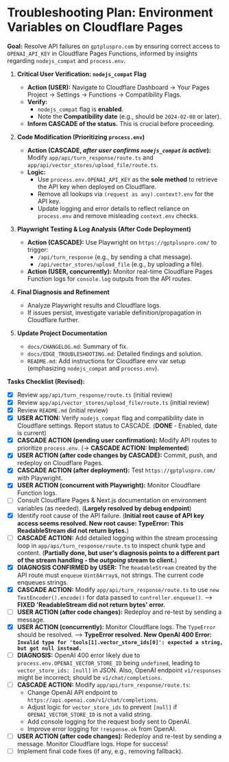 # Troubleshooting Plan: Environment Variables on Cloudflare Pages

**Goal:** Resolve API failures on `gptpluspro.com` by ensuring correct access to `OPENAI_API_KEY` in Cloudflare Pages Functions, informed by insights regarding `nodejs_compat` and `process.env`.

1.  **Critical User Verification: `nodejs_compat` Flag**
    *   **Action (USER):** Navigate to Cloudflare Dashboard -> Your Pages Project -> Settings -> Functions -> Compatibility Flags.
    *   **Verify:** 
        *   `nodejs_compat` flag is **enabled**.
        *   Note the **Compatibility date** (e.g., should be `2024-02-08` or later).
    *   **Inform CASCADE of the status.** This is crucial before proceeding.

2.  **Code Modification (Prioritizing `process.env`)**
    *   **Action (CASCADE, *after user confirms `nodejs_compat` is active*):** Modify `app/api/turn_response/route.ts` and `app/api/vector_stores/upload_file/route.ts`.
    *   **Logic:**
        *   Use `process.env.OPENAI_API_KEY` as the **sole method** to retrieve the API key when deployed on Cloudflare.
        *   Remove all lookups via `(request as any).context?.env` for the API key.
        *   Update logging and error details to reflect reliance on `process.env` and remove misleading `context.env` checks.

3.  **Playwright Testing & Log Analysis (After Code Deployment)**
    *   **Action (CASCADE):** Use Playwright on `https://gptpluspro.com/` to trigger:
        *   `/api/turn_response` (e.g., by sending a chat message).
        *   `/api/vector_stores/upload_file` (e.g., by uploading a file).
    *   **Action (USER, concurrently):** Monitor real-time Cloudflare Pages Function logs for `console.log` outputs from the API routes.

4.  **Final Diagnosis and Refinement**
    *   Analyze Playwright results and Cloudflare logs.
    *   If issues persist, investigate variable definition/propagation in Cloudflare further.

5.  **Update Project Documentation**
    *   `docs/CHANGELOG.md`: Summary of fix.
    *   `docs/EDGE_TROUBLESHOOTING.md`: Detailed findings and solution.
    *   `README.md`: Add instructions for Cloudflare env var setup (emphasizing `nodejs_compat` and `process.env`).

**Tasks Checklist (Revised):**

- [x] Review `app/api/turn_response/route.ts` (initial review)
- [x] Review `app/api/vector_stores/upload_file/route.ts` (initial review)
- [x] Review `README.md` (initial review)
- [x] **USER ACTION:** Verify `nodejs_compat` flag and compatibility date in Cloudflare settings. Report status to CASCADE. (**DONE** - Enabled, date is current)
- [x] **CASCADE ACTION (pending user confirmation):** Modify API routes to prioritize `process.env`. (-> **CASCADE ACTION: Implemented**)
- [x] **USER ACTION (after code changes by CASCADE):** Commit, push, and redeploy on Cloudflare Pages.
- [x] **CASCADE ACTION (after deployment):** Test `https://gptpluspro.com/` with Playwright.
- [x] **USER ACTION (concurrent with Playwright):** Monitor Cloudflare Function logs.
- [ ] Consult Cloudflare Pages & Next.js documentation on environment variables (as needed). (**Largely resolved by debug endpoint**) 
- [x] Identify root cause of the API failure. (**Initial root cause of API key access seems resolved. New root cause: TypeError: This ReadableStream did not return bytes.**)
- [ ] **CASCADE ACTION:** Add detailed logging within the stream processing loop in `app/api/turn_response/route.ts` to inspect chunk type and content. (**Partially done, but user's diagnosis points to a different part of the stream handling - the *outgoing* stream to client.**)
- [x] **DIAGNOSIS CONFIRMED by USER:** The `ReadableStream` created by the API route must `enqueue` `Uint8Array`s, not strings. The current code enqueues strings.
- [x] **CASCADE ACTION:** Modify `app/api/turn_response/route.ts` to use `new TextEncoder().encode()` for data passed to `controller.enqueue()`. --> **FIXED 'ReadableStream did not return bytes' error.**
- [ ] **USER ACTION (after code changes):** Redeploy and re-test by sending a message.
- [x] **USER ACTION (concurrently):** Monitor Cloudflare logs. The `TypeError` should be resolved. --> **TypeError resolved. New OpenAI 400 Error: `Invalid type for 'tools[1].vector_store_ids[0]': expected a string, but got null instead.`**
- [ ] **DIAGNOSIS:** OpenAI 400 error likely due to `process.env.OPENAI_VECTOR_STORE_ID` being `undefined`, leading to `vector_store_ids: [null]` in JSON. Also, OpenAI endpoint `v1/responses` might be incorrect; should be `v1/chat/completions`.
- [ ] **CASCADE ACTION:** Modify `app/api/turn_response/route.ts`:
    - Change OpenAI API endpoint to `https://api.openai.com/v1/chat/completions`.
    - Adjust logic for `vector_store_ids` to prevent `[null]` if `OPENAI_VECTOR_STORE_ID` is not a valid string.
    - Add console logging for the request body sent to OpenAI.
    - Improve error logging for `!response.ok` from OpenAI.
- [ ] **USER ACTION (after code changes):** Redeploy and re-test by sending a message. Monitor Cloudflare logs. Hope for success!
- [ ] Implement final code fixes (if any, e.g., removing fallback).
